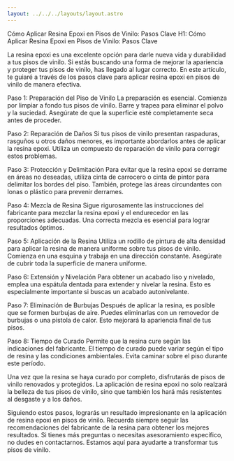 ```yaml
---
layout: ../../../layouts/layout.astro
---
```


Cómo Aplicar Resina Epoxi en Pisos de Vinilo: Pasos Clave
H1: Cómo Aplicar Resina Epoxi en Pisos de Vinilo: Pasos Clave

La resina epoxi es una excelente opción para darle nueva vida y durabilidad a tus pisos de vinilo. Si estás buscando una forma de mejorar la apariencia y proteger tus pisos de vinilo, has llegado al lugar correcto. En este artículo, te guiaré a través de los pasos clave para aplicar resina epoxi en pisos de vinilo de manera efectiva.

Paso 1: Preparación del Piso de Vinilo
La preparación es esencial. Comienza por limpiar a fondo tus pisos de vinilo. Barre y trapea para eliminar el polvo y la suciedad. Asegúrate de que la superficie esté completamente seca antes de proceder.

Paso 2: Reparación de Daños
Si tus pisos de vinilo presentan raspaduras, rasguños u otros daños menores, es importante abordarlos antes de aplicar la resina epoxi. Utiliza un compuesto de reparación de vinilo para corregir estos problemas.

Paso 3: Protección y Delimitación
Para evitar que la resina epoxi se derrame en áreas no deseadas, utiliza cinta de carrocero o cinta de pintor para delimitar los bordes del piso. También, protege las áreas circundantes con lonas o plástico para prevenir derrames.

Paso 4: Mezcla de Resina
Sigue rigurosamente las instrucciones del fabricante para mezclar la resina epoxi y el endurecedor en las proporciones adecuadas. Una correcta mezcla es esencial para lograr resultados óptimos.

Paso 5: Aplicación de la Resina
Utiliza un rodillo de pintura de alta densidad para aplicar la resina de manera uniforme sobre tus pisos de vinilo. Comienza en una esquina y trabaja en una dirección constante. Asegúrate de cubrir toda la superficie de manera uniforme.

Paso 6: Extensión y Nivelación
Para obtener un acabado liso y nivelado, emplea una espátula dentada para extender y nivelar la resina. Esto es especialmente importante si buscas un acabado autonivelante.

Paso 7: Eliminación de Burbujas
Después de aplicar la resina, es posible que se formen burbujas de aire. Puedes eliminarlas con un removedor de burbujas o una pistola de calor. Esto mejorará la apariencia final de tus pisos.

Paso 8: Tiempo de Curado
Permite que la resina cure según las indicaciones del fabricante. El tiempo de curado puede variar según el tipo de resina y las condiciones ambientales. Evita caminar sobre el piso durante este período.

Una vez que la resina se haya curado por completo, disfrutarás de pisos de vinilo renovados y protegidos. La aplicación de resina epoxi no solo realzará la belleza de tus pisos de vinilo, sino que también los hará más resistentes al desgaste y a los daños.

Siguiendo estos pasos, lograrás un resultado impresionante en la aplicación de resina epoxi en pisos de vinilo. Recuerda siempre seguir las recomendaciones del fabricante de la resina para obtener los mejores resultados. Si tienes más preguntas o necesitas asesoramiento específico, no dudes en contactarnos. Estamos aquí para ayudarte a transformar tus pisos de vinilo.

